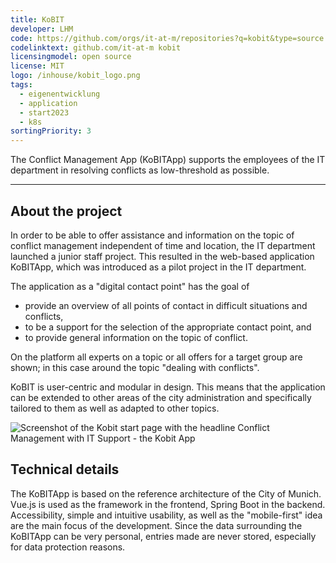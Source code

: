 ```yaml
---
title: KoBIT
developer: LHM
code: https://github.com/orgs/it-at-m/repositories?q=kobit&type=source
codelinktext: github.com/it-at-m kobit
licensingmodel: open source
license: MIT
logo: /inhouse/kobit_logo.png
tags:
  - eigenentwicklung
  - application
  - start2023
  - k8s
sortingPriority: 3
---
```


The Conflict Management App (KoBITApp) supports the employees of the IT department in resolving conflicts as low-threshold as possible.

---

## About the project

In order to be able to offer assistance and information on the topic of conflict management independent of time and location, the IT department launched a junior staff project. This resulted in the web-based application KoBITApp, which was introduced as a pilot project in the IT department.

The application as a "digital contact point" has the goal of

- provide an overview of all points of contact in difficult situations and conflicts,
- to be a support for the selection of the appropriate contact point, and
- to provide general information on the topic of conflict.

On the platform all experts on a topic or all offers for a target group are shown; in this case around the topic "dealing with conflicts".

KoBIT is user-centric and modular in design. This means that the application can be extended to other areas of the city administration and specifically tailored to them as well as adapted to other topics.

![Screenshot of the Kobit start page with the headline Conflict Management with IT Support - the Kobit App](/inhouse/KoBITApp_screenshot.jpg)

## Technical details

The KoBITApp is based on the reference architecture of the City of Munich. Vue.js is used as the framework in the frontend, Spring Boot in the backend.
Accessibility, simple and intuitive usability, as well as the "mobile-first" idea are the main focus of the development. Since the data surrounding the KoBITApp can be very personal, entries made are never stored, especially for data protection reasons.
